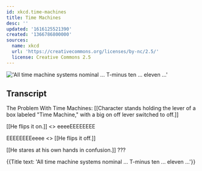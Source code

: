 ```yaml
---
id: xkcd.time-machines
title: Time Machines
desc: ''
updated: '1616125521390'
created: '1366786800000'
sources:
  name: xkcd
  url: 'https://creativecommons.org/licenses/by-nc/2.5/'
  license: Creative Commons 2.5
---
```

!['All time machine systems nominal ... T-minus ten ... eleven ...'](https://imgs.xkcd.com/comics/time_machines.png)

## Transcript
The Problem With Time Machines:
[[Character stands holding the lever of a box labeled "Time Machine," with a big on
off lever switched to off.]]

[[He flips it on.]]
<<click>>
eeeeEEEEEEEE

EEEEEEEEeeee
<<click>>
[[He flips it off.]]

[[He stares at his own hands in confusion.]]
???

{{Title text: 'All time machine systems nominal ... T-minus ten ... eleven ...'}}
